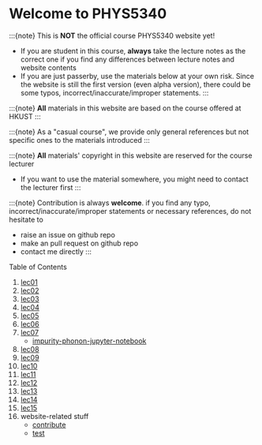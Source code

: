 # Welcome to PHYS5340

:::{note}
This is **NOT** the official course PHYS5340 website yet!

* If you are student in this course, **always** take the lecture notes as the correct one if you find any differences between lecture notes and website contents
* If you are just passerby, use the materials below at your own risk. Since the website is still the first version (even alpha version), there could be some typos, incorrect/inaccurate/improper statements.
:::

:::{note}
**All** materials in this website are based on the course offered at HKUST
:::

:::{note}
As a "casual course", we provide only general references but not specific ones to the materials introduced
:::

:::{note}
**All** materials' copyright in this website are reserved for the course lecturer

* If you want to use the material somewhere, you might need to contact the lecturer first
:::

:::{note}
Contribution is always **welcome**. if you find any typo, incorrect/inaccurate/improper statements or necessary references, do not hesitate to

* raise an issue on github repo
* make an pull request on github repo
* contact me directly
:::

Table of Contents

1. [lec01](lec01.md)
2. [lec02](lec02.md)
3. [lec03](lec03.md)
4. [lec04](lec04.md)
5. [lec05](lec05.md)
6. [lec06](lec06.md)
7. [lec07](lec07.md)
   * [impurity-phonon-jupyter-notebook](lec07_Impurity_phonon.ipynb)
8. [lec08](lec08.md)
9. [lec09](lec09.md)
10. [lec10](lec10.md)
11. [lec11](lec11.md)
12. [lec12](lec12.md)
13. [lec13](lec13.md)
14. [lec14](lec14.md)
15. [lec15](lec15.md)
16. website-related stuff
    * [contribute](contribute.md)
    * [test](test.md)
